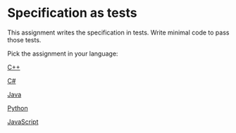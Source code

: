 # Specification as tests

This assignment writes the specification in tests. Write minimal code to pass those tests.

Pick the assignment in your language:

[C++](https://classroom.github.com/a/wBQWExFa)

[C#](https://classroom.github.com/a/7El3TZD-)

[Java](https://classroom.github.com/a/k7RjbW4c)

[Python](https://classroom.github.com/a/S6F3-QWk)

[JavaScript](https://classroom.github.com/a/uuqlI8Cx)
